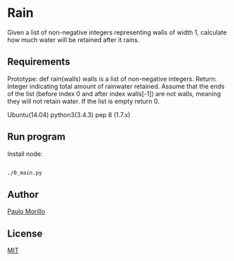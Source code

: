 # Rain

Given a list of non-negative integers representing walls of width 1, calculate how much water will be retained after it rains.

## Requirements

Prototype: def rain(walls)
walls is a list of non-negative integers.
Return: Integer indicating total amount of rainwater retained.
Assume that the ends of the list (before index 0 and after index walls[-1]) are not walls, meaning they will not retain water.
If the list is empty return 0.

Ubuntu(14.04)
python3(3.4.3)
pep 8 (1.7.x)

## Run program

Install node:

```bash

./0_main.py

```



## Author
[Paulo Morillo](https://www.linkedin.com/in/paulo-morillo-mu%C3%B1oz-191745143/)

## License
[MIT](https://choosealicense.com/licenses/mit/)